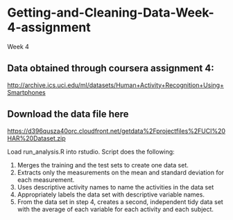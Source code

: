 # Getting-and-Cleaning-Data-Week-4-assignment
Week 4

## Data obtained through coursera assignment 4:
http://archive.ics.uci.edu/ml/datasets/Human+Activity+Recognition+Using+Smartphones
## Download the data file here
https://d396qusza40orc.cloudfront.net/getdata%2Fprojectfiles%2FUCI%20HAR%20Dataset.zip

Load run_analysis.R into rstudio. Script does the following:

1. Merges the training and the test sets to create one data set.
2. Extracts only the measurements on the mean and standard deviation for each measurement.
3. Uses descriptive activity names to name the activities in the data set
4. Appropriately labels the data set with descriptive variable names.
5. From the data set in step 4, creates a second, independent tidy data set with the average of each variable for each activity and each subject.

